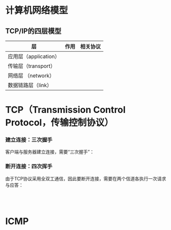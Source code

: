 # 计算机网络模型


## TCP/IP的四层模型

| 层 | 作用 | 相关协议 |
| -- | -- | -- |
|应用层（application）| | |
|传输层（transport）| | |
|网络层 （network）| |
|数据链路层（link） | |







# TCP（Transmission Control Protocol，传输控制协议）


### 建立连接：三次握手
客户端与服务器建立连接，需要“三次握手”：


### 断开连接：四次挥手

由于TCP协议采用全双工通信，因此要断开连接，需要在两个信道各执行一次请求与应答：



<br/><br/>

# ICMP  